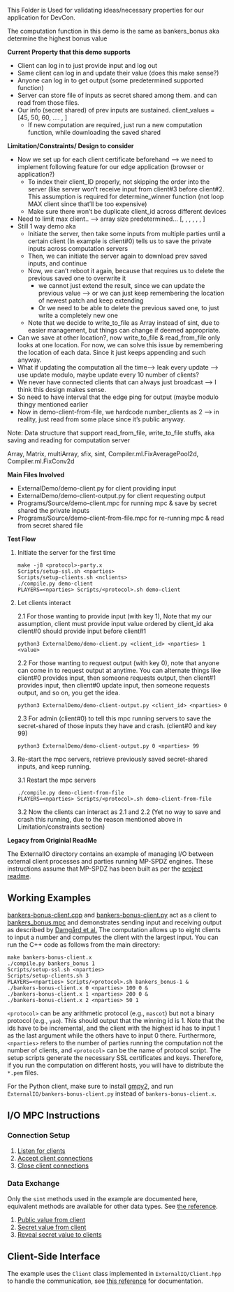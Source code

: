 This Folder is Used for validating ideas/necessary properties for our application for DevCon.

The computation function in this demo is the same as bankers_bonus aka determine the highest bonus value

**Current Property that this demo supports**

- Client can log in to just provide input and log out
- Same client can log in and update their value (does this make sense?)
- Anyone can log in to get output (some predetermined supported function)
- Server can store file of inputs as secret shared among them. and can read from those files.
- Our info (secret shared) of prev inputs are sustained. client_values = [45, 50, 60, …. , ]
  - If new computation are required, just run a new computation function, while downloading the saved shared

**Limitation/Constraints/ Design to consider**

- Now we set up for each client certificate beforehand —> we need to implement following feature for our edge application (browser or application?)
  - To index their client_ID properly, not skipping the order into the server (like server won’t receive input from client#3 before client#2. This assumption is required for determine_winner function (not loop MAX client since that’ll be too expensive)
  - Make sure there won’t be duplicate client_id across different devices
- Need to limit max client.. —> array size predetermined… [, , , , , , ]
- Still 1 way demo aka
  - Initiate the server, then take some inputs from multiple parties until a certain client (In example is client#0) tells us to save the private inputs across computation servers
  - Then, we can initiate the server again to download prev saved inputs, and continue
  - Now, we can’t reboot it again, because that requires us to delete the previous saved one to overwrite it
    - we cannot just extend the result, since we can update the previous value —> or we can just keep remembering the location of newest patch and keep extending
    - Or we need to be able to delete the previous saved one, to just write a completely new one
  - Note that we decide to write_to_file as Array instead of sint, due to easier management, but things can change if deemed appropriate.
- Can we save at other location?, now write_to_file & read_from_file only looks at one location. For now, we can solve this issue by remembering the location of each data. Since it just keeps appending and such anyway.
- What if updating the computation all the time—> leak every update —> use update modulo, maybe update every 10 number of clients?
- We never have connected clients that can always just broadcast —> I think this design makes sense.
- So need to have interval that the edge ping for output (maybe modulo thingy mentioned earlier
- Now in demo-client-from-file, we hardcode number_clients as 2 —> in reality, just read from some place since it’s public anyway.

Note: Data structure that support read_from_file, write_to_file stuffs, aka saving and reading for computation server

Array, Matrix, multiArray, sfix, sint, Compiler.ml.FixAveragePool2d, Compiler.ml.FixConv2d

**Main Files Involved**

- ExternalDemo/demo-client.py for client providing input
- ExternalDemo/demo-client-output.py for client requesting output
- Programs/Source/demo-client.mpc for running mpc & save by secret shared the private inputs
- Programs/Source/demo-client-from-file.mpc for re-running mpc & read from secret shared file

**Test Flow**

1. Initiate the server for the first time

   ```
   make -j8 <protocol>-party.x
   Scripts/setup-ssl.sh <nparties>
   Scripts/setup-clients.sh <nclients>
   ./compile.py demo-client
   PLAYERS=<nparties> Scripts/<protocol>.sh demo-client
   ```

2. Let clients interact

   2.1 For those wanting to provide input (with key 1), Note that my our assumption, client must provide input value ordered by client_id aka client#0 should provide input before client#1

   ```
   python3 ExternalDemo/demo-client.py <client_id> <nparties> 1 <value>
   ```

   2.2 For those wanting to request output (with key 0), note that anyone can come in to request output at anytime. You can alternate things like client#0 provides input, then someone requests output, then client#1 provides input, then client#0 update input, then someone requests output, and so on, you get the idea.

   ```
   python3 ExternalDemo/demo-client-output.py <client_id> <nparties> 0
   ```

   2.3 For admin (client#0) to tell this mpc running servers to save the secret-shared of those inputs they have and crash. (client#0 and key 99)

   ```
   python3 ExternalDemo/demo-client-output.py 0 <nparties> 99
   ```

3. Re-start the mpc servers, retrieve previously saved secret-shared inputs, and keep running.

   3.1 Restart the mpc servers

   ```
   ./compile.py demo-client-from-file
   PLAYERS=<nparties> Scripts/<protocol>.sh demo-client-from-file
   ```

   3.2 Now the clients can interact as 2.1 and 2.2 (Yet no way to save and crash this running, due to the reason mentioned above in Limitation/constraints section)

**Legacy from Originial ReadMe**

The ExternalIO directory contains an example of managing I/O between
external client processes and parties running MP-SPDZ engines. These
instructions assume that MP-SPDZ has been built as per the [project
readme](../README.md).

## Working Examples

[bankers-bonus-client.cpp](../ExternalIO/bankers-bonus-client.cpp) and
[bankers-bonus-client.py](../ExternalIO/bankers-bonus-client.py) act as a
client to [bankers_bonus.mpc](../Programs/Source/bankers_bonus.mpc)
and demonstrates sending input and receiving output as described by
[Damgård et al.](https://eprint.iacr.org/2015/1006) The computation
allows up to eight clients to input a number and computes the client
with the largest input. You can run the C++ code as follows from the main
directory:

```
make bankers-bonus-client.x
./compile.py bankers_bonus 1
Scripts/setup-ssl.sh <nparties>
Scripts/setup-clients.sh 3
PLAYERS=<nparties> Scripts/<protocol>.sh bankers_bonus-1 &
./bankers-bonus-client.x 0 <nparties> 100 0 &
./bankers-bonus-client.x 1 <nparties> 200 0 &
./bankers-bonus-client.x 2 <nparties> 50 1
```

`<protocol>` can be any arithmetic protocol (e.g., `mascot`) but not a
binary protocol (e.g., `yao`).
This should output that the winning id is 1. Note that the ids have to
be incremental, and the client with the highest id has to input 1 as
the last argument while the others have to input 0 there. Furthermore,
`<nparties>` refers to the number of parties running the computation
not the number of clients, and `<protocol>` can be the name of
protocol script. The setup scripts generate the necessary SSL
certificates and keys. Therefore, if you run the computation on
different hosts, you will have to distribute the `*.pem` files.

For the Python client, make sure to install
[gmpy2](https://pypi.org/project/gmpy2), and run
`ExternalIO/bankers-bonus-client.py` instead of
`bankers-bonus-client.x`.

## I/O MPC Instructions

### Connection Setup

1. [Listen for clients](https://mp-spdz.readthedocs.io/en/latest/Compiler.html#Compiler.library.listen_for_clients)
2. [Accept client connections](https://mp-spdz.readthedocs.io/en/latest/Compiler.html#Compiler.library.accept_client_connection)
3. [Close client connections](https://mp-spdz.readthedocs.io/en/latest/instructions.html#Compiler.instructions.closeclientconnection)

### Data Exchange

Only the `sint` methods used in the example are documented here, equivalent methods are available for other data types. See [the reference](https://mp-spdz.readthedocs.io/en/latest/Compiler.html#module-Compiler.types).

1. [Public value from client](https://mp-spdz.readthedocs.io/en/latest/Compiler.html#Compiler.types.regint.read_from_socket)
2. [Secret value from client](https://mp-spdz.readthedocs.io/en/latest/Compiler.html#Compiler.types.sint.receive_from_client)
3. [Reveal secret value to clients](https://mp-spdz.readthedocs.io/en/latest/Compiler.html#Compiler.types.sint.reveal_to_clients)

## Client-Side Interface

The example uses the `Client` class implemented in
`ExternalIO/Client.hpp` to handle the communication, see
[this reference](https://mp-spdz.readthedocs.io/en/latest/io.html#reference) for
documentation.
